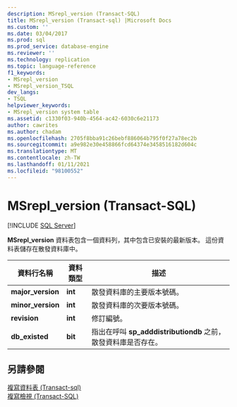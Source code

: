 ```yaml
---
description: MSrepl_version (Transact-SQL)
title: MSrepl_version (Transact-sql) |Microsoft Docs
ms.custom: ''
ms.date: 03/04/2017
ms.prod: sql
ms.prod_service: database-engine
ms.reviewer: ''
ms.technology: replication
ms.topic: language-reference
f1_keywords:
- MSrepl_version
- MSrepl_version_TSQL
dev_langs:
- TSQL
helpviewer_keywords:
- MSrepl_version system table
ms.assetid: c1330f03-940b-4564-ac42-6030c6e21173
author: cawrites
ms.author: chadam
ms.openlocfilehash: 2705f8bba91c26bebf886064b795f0f27a78ec2b
ms.sourcegitcommit: a9e982e30e458866fcd64374e3458516182d604c
ms.translationtype: MT
ms.contentlocale: zh-TW
ms.lasthandoff: 01/11/2021
ms.locfileid: "98100552"
---
```

# <a name="msrepl_version-transact-sql"></a>MSrepl_version (Transact-SQL)
[!INCLUDE [SQL Server](../../includes/applies-to-version/sqlserver.md)]

  **MSrepl_version** 資料表包含一個資料列，其中包含已安裝的最新版本。 這份資料表儲存在散發資料庫中。  
  
|資料行名稱|資料類型|描述|  
|-----------------|---------------|-----------------|  
|**major_version**|**int**|散發資料庫的主要版本號碼。|  
|**minor_version**|**int**|散發資料庫的次要版本號碼。|  
|**revision**|**int**|修訂編號。|  
|**db_existed**|**bit**|指出在呼叫 **sp_adddistributiondb** 之前，散發資料庫是否存在。|  
  
## <a name="see-also"></a>另請參閱  
 [複寫資料表 &#40;Transact-sql&#41;](../../relational-databases/system-tables/replication-tables-transact-sql.md)   
 [複寫檢視 &#40;Transact-SQL&#41;](../../relational-databases/system-views/replication-views-transact-sql.md)  
  
  

